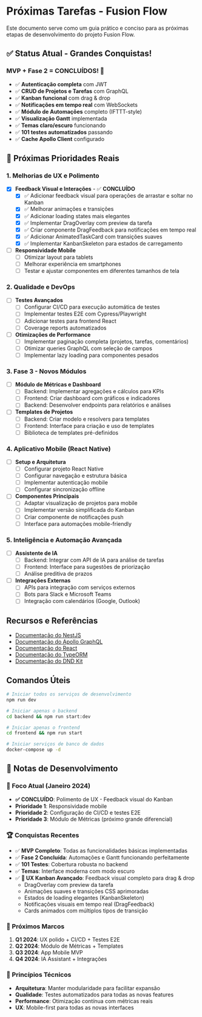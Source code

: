 # Próximas Tarefas - Fusion Flow

Este documento serve como um guia prático e conciso para as próximas etapas de desenvolvimento do projeto Fusion Flow.

## ✅ Status Atual - Grandes Conquistas!

### MVP + Fase 2 = CONCLUÍDOS! 🎉
- ✅ **Autenticação completa** com JWT
- ✅ **CRUD de Projetos e Tarefas** com GraphQL
- ✅ **Kanban funcional** com drag & drop
- ✅ **Notificações em tempo real** com WebSockets
- ✅ **Módulo de Automações** completo (IFTTT-style)
- ✅ **Visualização Gantt** implementada
- ✅ **Temas claro/escuro** funcionando
- ✅ **101 testes automatizados** passando
- ✅ **Cache Apollo Client** configurado

## 🎯 Próximas Prioridades Reais

### 1. Melhorias de UX e Polimento

- [x] **Feedback Visual e Interações** - ✅ **CONCLUÍDO**
  - [x] ✅ Adicionar feedback visual para operações de arrastar e soltar no Kanban
  - [x] ✅ Melhorar animações e transições
  - [x] ✅ Adicionar loading states mais elegantes
  - [x] ✅ Implementar DragOverlay com preview da tarefa
  - [x] ✅ Criar componente DragFeedback para notificações em tempo real
  - [x] ✅ Adicionar AnimatedTaskCard com transições suaves
  - [x] ✅ Implementar KanbanSkeleton para estados de carregamento

- [ ] **Responsividade Mobile**
  - [ ] Otimizar layout para tablets
  - [ ] Melhorar experiência em smartphones
  - [ ] Testar e ajustar componentes em diferentes tamanhos de tela

### 2. Qualidade e DevOps

- [ ] **Testes Avançados**
  - [ ] Configurar CI/CD para execução automática de testes
  - [ ] Implementar testes E2E com Cypress/Playwright
  - [ ] Adicionar testes para frontend React
  - [ ] Coverage reports automatizados

- [ ] **Otimizações de Performance**
  - [ ] Implementar paginação completa (projetos, tarefas, comentários)
  - [ ] Otimizar queries GraphQL com seleção de campos
  - [ ] Implementar lazy loading para componentes pesados

### 3. Fase 3 - Novos Módulos

- [ ] **Módulo de Métricas e Dashboard**
  - [ ] Backend: Implementar agregações e cálculos para KPIs
  - [ ] Frontend: Criar dashboard com gráficos e indicadores
  - [ ] Backend: Desenvolver endpoints para relatórios e análises

- [ ] **Templates de Projetos**
  - [ ] Backend: Criar modelo e resolvers para templates
  - [ ] Frontend: Interface para criação e uso de templates
  - [ ] Biblioteca de templates pré-definidos

### 4. Aplicativo Mobile (React Native)

- [ ] **Setup e Arquitetura**
  - [ ] Configurar projeto React Native
  - [ ] Configurar navegação e estrutura básica
  - [ ] Implementar autenticação mobile
  - [ ] Configurar sincronização offline

- [ ] **Componentes Principais**
  - [ ] Adaptar visualização de projetos para mobile
  - [ ] Implementar versão simplificada do Kanban
  - [ ] Criar componente de notificações push
  - [ ] Interface para automações mobile-friendly

### 5. Inteligência e Automação Avançada

- [ ] **Assistente de IA**
  - [ ] Backend: Integrar com API de IA para análise de tarefas
  - [ ] Frontend: Interface para sugestões de priorização
  - [ ] Análise preditiva de prazos

- [ ] **Integrações Externas**
  - [ ] APIs para integração com serviços externos
  - [ ] Bots para Slack e Microsoft Teams
  - [ ] Integração com calendários (Google, Outlook)

## Recursos e Referências

- [Documentação do NestJS](https://docs.nestjs.com/)
- [Documentação do Apollo GraphQL](https://www.apollographql.com/docs/)
- [Documentação do React](https://reactjs.org/docs/getting-started.html)
- [Documentação do TypeORM](https://typeorm.io/)
- [Documentação do DND Kit](https://docs.dndkit.com/)

## Comandos Úteis

```bash
# Iniciar todos os serviços de desenvolvimento
npm run dev

# Iniciar apenas o backend
cd backend && npm run start:dev

# Iniciar apenas o frontend
cd frontend && npm run start

# Iniciar serviços de banco de dados
docker-compose up -d
```

## 📝 Notas de Desenvolvimento

### 🎯 Foco Atual (Janeiro 2024)
- **✅ CONCLUÍDO**: Polimento de UX - Feedback visual do Kanban
- **Prioridade 1**: Responsividade mobile
- **Prioridade 2**: Configuração de CI/CD e testes E2E
- **Prioridade 3**: Módulo de Métricas (próximo grande diferencial)

### 🏆 Conquistas Recentes
- ✅ **MVP Completo**: Todas as funcionalidades básicas implementadas
- ✅ **Fase 2 Concluída**: Automações e Gantt funcionando perfeitamente
- ✅ **101 Testes**: Cobertura robusta no backend
- ✅ **Temas**: Interface moderna com modo escuro
- ✅ **🎨 UX Kanban Avançado**: Feedback visual completo para drag & drop
  - DragOverlay com preview da tarefa
  - Animações suaves e transições CSS aprimoradas
  - Estados de loading elegantes (KanbanSkeleton)
  - Notificações visuais em tempo real (DragFeedback)
  - Cards animados com múltiplos tipos de transição

### 🎯 Próximos Marcos
1. **Q1 2024**: UX polido + CI/CD + Testes E2E
2. **Q2 2024**: Módulo de Métricas + Templates
3. **Q3 2024**: App Mobile MVP
4. **Q4 2024**: IA Assistant + Integrações

### 🔧 Princípios Técnicos
- **Arquitetura**: Manter modularidade para facilitar expansão
- **Qualidade**: Testes automatizados para todas as novas features
- **Performance**: Otimização contínua com métricas reais
- **UX**: Mobile-first para todas as novas interfaces